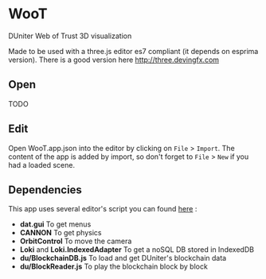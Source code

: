 # WooT
DUniter Web of Trust 3D visualization

Made to be used with a three.js editor es7 compliant (it depends on esprima version).
There is a good version here http://three.devingfx.com

## Open

TODO

## Edit

Open WooT.app.json into the editor by clicking on `File` > `Import`.
The content of the app is added by import, so don't forget to  `File` > `New` if you had a loaded scene.

## Dependencies

This app uses several editor's script you can found [here](https://github.com/devingfx/three-editor-scripts) :

- **dat.gui** To get menus
- **CANNON** To get physics
- **OrbitControl** To move the camera
- **Loki** and **Loki.IndexedAdapter** To get a noSQL DB stored in IndexedDB
- **du/BlockchainDB.js** To load and get DUniter's blockchain data
- **du/BlockReader.js** To play the blockchain block by block